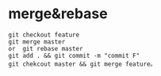 # merge&rebase
	git checkout feature
	git merge master
	or  git rebase master
	git add . && git commit -m "commit F"
	git chekcout master && git merge feature。
